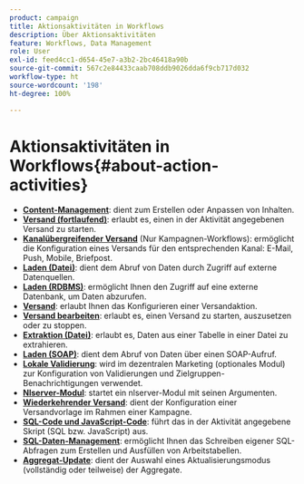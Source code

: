 ```yaml
---
product: campaign
title: Aktionsaktivitäten in Workflows
description: Über Aktionsaktivitäten
feature: Workflows, Data Management
role: User
exl-id: feed4cc1-d654-45e7-a3b2-2bc46418a90b
source-git-commit: 567c2e84433caab708ddb9026dda6f9cb717d032
workflow-type: ht
source-wordcount: '198'
ht-degree: 100%

---
```


# Aktionsaktivitäten in Workflows{#about-action-activities}

* **[Content-Management](content-management.md)**: dient zum Erstellen oder Anpassen von Inhalten.
* **[Versand (fortlaufend)](continuous-delivery.md)**: erlaubt es, einen in der Aktivität angegebenen Versand zu starten.
* **[Kanalübergreifender Versand](cross-channel-deliveries.md)** (Nur Kampagnen-Workflows): ermöglicht die Konfiguration eines Versands für den entsprechenden Kanal: E-Mail, Push, Mobile, Briefpost.
* **[Laden (Datei)](data-loading--rdbms-.md)**: dient dem Abruf von Daten durch Zugriff auf externe Datenquellen.
* **[Laden (RDBMS)](data-loading--rdbms-.md)**: ermöglicht Ihnen den Zugriff auf eine externe Datenbank, um Daten abzurufen.
* **[Versand](delivery.md)**: erlaubt Ihnen das Konfigurieren einer Versandaktion.
* **[Versand bearbeiten](delivery-control.md)**: erlaubt es, einen Versand zu starten, auszusetzen oder zu stoppen.
* **[Extraktion (Datei)](extraction--file-.md)**: erlaubt es, Daten aus einer Tabelle in einer Datei zu extrahieren.
* **[Laden (SOAP)](loading-soap.md)**: dient dem Abruf von Daten über einen SOAP-Aufruf.
* **[Lokale Validierung](local-approval.md)**: wird im dezentralen Marketing (optionales Modul) zur Konfiguration von Validierungen und Zielgruppen-Benachrichtigungen verwendet.
* **[Nlserver-Modul](nlserver-module.md)**: startet ein nlserver-Modul mit seinen Argumenten.
* **[Wiederkehrender Versand](recurring-delivery.md)**: dient der Konfiguration einer Versandvorlage im Rahmen einer Kampagne.
* **[SQL-Code und JavaScript-Code](sql-code-and-javascript-code.md)**: führt das in der Aktivität angegebene Skript (SQL bzw. JavaScript) aus.
* **[SQL-Daten-Management](sql-data-management.md)**: ermöglicht Ihnen das Schreiben eigener SQL-Abfragen zum Erstellen und Ausfüllen von Arbeitstabellen.
* **[Aggregat-Update](update-aggregate.md)**: dient der Auswahl eines Aktualisierungsmodus (vollständig oder teilweise) der Aggregate.

